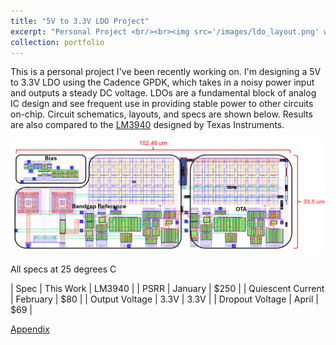 ```yaml
---
title: "5V to 3.3V LDO Project"
excerpt: "Personal Project <br/><br><img src='/images/ldo_layout.png' width='50%' height='50%'>"
collection: portfolio
---
```


This is a personal project I've been recently working on. I'm designing a 5V to 3.3V LDO using the Cadence GPDK, which takes in a noisy power input and outputs a steady DC voltage. LDOs are a fundamental block of analog IC design and see frequent use in providing stable power to other circuits on-chip. Circuit schematics, layouts, and specs are shown below. Results are also compared to the [LM3940](https://www.ti.com/lit/ds/symlink/lm3940.pdf?ts=1754872909603) designed by Texas Instruments.

![](/images/ldo_layout_labeled.png)

All specs at 25 degrees C

| Spec              | This Work    | LM3940  |
| PSRR              | January      | $250    |
| Quiescent Current | February     | $80     |
| Output Voltage    | 3.3V         | 3.3V    |
| Dropout Voltage   | April        | $69     |

[Appendix](/portfolio/portfolio-5/appendix)
